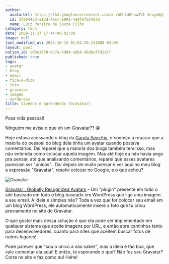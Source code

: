 ```yaml
---
author:
  avatarUrl: https://lh3.googleusercontent.com/a-/AOh14GhpwZVI-JevyaNgTdlrOT6YN20cI6V9Kxtq38Ij8AQ=s100
  id: 3fa6445d-a13d-40cc-8901-4a9f6f654d3d
  name: Luiz Pereira de Souza Filho
category: Tech
date: 2009-11-27 17:44:00-02:00
image: null
last_modified_at: 2023-10-15 01:01:20.231880-03:00
layout: post
notion_id: c00e1730-9c7a-4d04-adb6-46d9a3fd2d1f
published: true
tags:
- avatar
- blog
- email
- fica-a-dica
- foto
- gravatar
- imagem
- wordpress
title: Vivendo e aprendendo (Gravatar)
---
```


Poxa vida pessoal!

Ninguém me avisa o que eh um Gravatar?? 😛

Hoje estava acessando o blog da [Garota Sem Fio](http://www.garotasemfio.com.br/blog/), e começo a reparar que a maioria do pessoal do blog dela tinha um avatar quando postava comentários. Daí reparei que a maioria dos blogs também tem isso, mas não entendia como colocar aquela imagem. Mas até hoje eu não havia pego pra pensar, até que analisando comentários, reparei que esses avatares pareciam ser "únicos".. Daí depois de muito pensar e ver aqui no meu blog a expressão "Gravatar", resolvi colocar no Google, e o que achou?

![Gravatar](http://s.gravatar.com/images/logo.png)

[Gravatar : Globally Recognized Avatars](http://en.gravatar.com/) - Um "plugin" presente em todo o site baseado em todo o blog baseado em WordPress que liga uma imagem a seu email. A ideia é simples não? Toda a vez que for colocar seu email em um blog WordPress, ele automaticamente insere a foto que tu criou previamente no site do Gravatar.

O que gostei mais dessa solução é que ela pode ser implementado em qualquer sistema que aceite imagens por URL, e então abre caminhos tanto para desenvolvedores, quanto para sites que aceitem buscar fotos de outros lugares!

Pode parecer que "sou o único a não saber", mas a ideia é tão boa, que vale comentar ela aqui! E então, tá esperando o que? Não fez seu Gravatar? Corre no site e faz como eu! Hehe!
